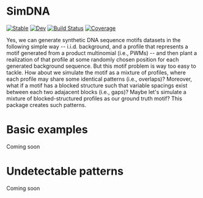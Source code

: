 # SimDNA

[![Stable](https://img.shields.io/badge/docs-stable-blue.svg)](https://kchu25.github.io/SimDNA.jl/stable/)
[![Dev](https://img.shields.io/badge/docs-dev-blue.svg)](https://kchu25.github.io/SimDNA.jl/dev/)
[![Build Status](https://github.com/kchu25/SimDNA.jl/actions/workflows/CI.yml/badge.svg?branch=main)](https://github.com/kchu25/SimDNA.jl/actions/workflows/CI.yml?query=branch%3Amain)
[![Coverage](https://codecov.io/gh/kchu25/SimDNA.jl/branch/main/graph/badge.svg)](https://codecov.io/gh/kchu25/SimDNA.jl)


Yes, we can generate synthetic DNA sequence motifs datasets in the following simple way -- i.i.d. background, and a profile that represents a motif generated from a product multinomial (i.e., PWMs) -- and then plant a realization of that profile at some randomly chosen position for each generated background sequence. But this motif problem is way too easy to tackle. How about we simulate the motif as a mixture of profiles, where each profile may share some identical patterns (i.e., overlaps)? Moreover, what if a motif has a blocked structure such that variable spacings exist between each two adajacent blocks (i.e., gaps)? Maybe let's simulate a mixture of blocked-structured profiles as our ground truth motif? This package creates such patterns.

# Basic examples

Coming soon

# Undetectable patterns 

Coming soon